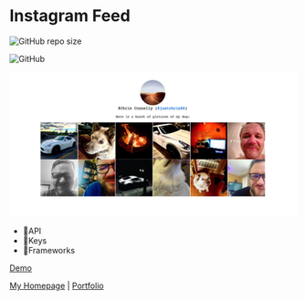 # Instagram Feed

![GitHub repo size](https://img.shields.io/github/repo-size/teamallnighter/Instagram-feed?style=for-the-badge)

![GitHub](https://img.shields.io/github/license/teamallnighter/instagram-feed)

![screenshot](screenshot.png)

- 🚫API
- 🚫Keys
- 🚫Frameworks

[Demo](https://vcad.chrisconnelly.ca/instagram)

[My Homepage](https://chrisconnelly.dev) |
[Portfolio](https://portfolio.chrisconnelly.dev)
